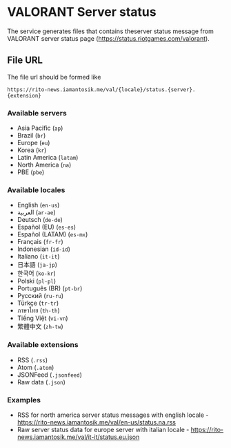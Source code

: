 # VALORANT Server status

The service generates files that contains theserver status message from VALORANT server status page (https://status.riotgames.com/valorant).

## File URL
The file url should be formed like
```
https://rito-news.iamantosik.me/val/{locale}/status.{server}.{extension}
```

### Available servers
- Asia Pacific (`ap`)
- Brazil (`br`)
- Europe (`eu`)
- Korea (`kr`)
- Latin America (`latam`)
- North America (`na`)
- PBE (`pbe`)


### Available locales
- English (`en-us`)
- العربية (`ar-ae`)
- Deutsch (`de-de`)
- Español (EU) (`es-es`)
- Español (LATAM) (`es-mx`)
- Français (`fr-fr`)
- Indonesian (`id-id`)
- Italiano (`it-it`)
- 日本語 (`ja-jp`)
- 한국어 (`ko-kr`)
- Polski (`pl-pl`)
- Português (BR) (`pt-br`)
- Русский (`ru-ru`)
- Türkçe (`tr-tr`)
- ภาษาไทย (`th-th`)
- Tiếng Việt (`vi-vn`)
- 繁體中文 (`zh-tw`)

### Available extensions
- RSS (`.rss`)
- Atom (`.atom`)
- JSONFeed (`.jsonfeed`)
- Raw data (`.json`)

### Examples
- RSS for north america server status messages with english locale - https://rito-news.iamantosik.me/val/en-us/status.na.rss
- Raw server status data for europe server with italian locale - https://rito-news.iamantosik.me/val/it-it/status.eu.json
